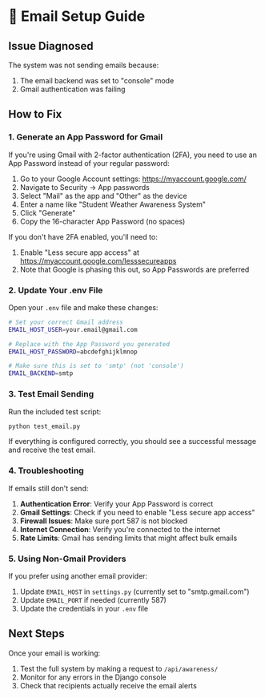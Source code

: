 # 📧 Email Setup Guide

## Issue Diagnosed
The system was not sending emails because:
1. The email backend was set to "console" mode
2. Gmail authentication was failing

## How to Fix

### 1. Generate an App Password for Gmail

If you're using Gmail with 2-factor authentication (2FA), you need to use an App Password instead of your regular password:

1. Go to your Google Account settings: https://myaccount.google.com/
2. Navigate to Security → App passwords
3. Select "Mail" as the app and "Other" as the device
4. Enter a name like "Student Weather Awareness System"
5. Click "Generate"
6. Copy the 16-character App Password (no spaces)

If you don't have 2FA enabled, you'll need to:
1. Enable "Less secure app access" at https://myaccount.google.com/lesssecureapps
2. Note that Google is phasing this out, so App Passwords are preferred

### 2. Update Your .env File

Open your `.env` file and make these changes:

```bash
# Set your correct Gmail address
EMAIL_HOST_USER=your.email@gmail.com

# Replace with the App Password you generated
EMAIL_HOST_PASSWORD=abcdefghijklmnop

# Make sure this is set to 'smtp' (not 'console')
EMAIL_BACKEND=smtp
```

### 3. Test Email Sending

Run the included test script:

```bash
python test_email.py
```

If everything is configured correctly, you should see a successful message and receive the test email.

### 4. Troubleshooting

If emails still don't send:

1. **Authentication Error**: Verify your App Password is correct
2. **Gmail Settings**: Check if you need to enable "Less secure app access"
3. **Firewall Issues**: Make sure port 587 is not blocked
4. **Internet Connection**: Verify you're connected to the internet
5. **Rate Limits**: Gmail has sending limits that might affect bulk emails

### 5. Using Non-Gmail Providers

If you prefer using another email provider:
1. Update `EMAIL_HOST` in `settings.py` (currently set to "smtp.gmail.com")
2. Update `EMAIL_PORT` if needed (currently 587)
3. Update the credentials in your `.env` file

## Next Steps

Once your email is working:
1. Test the full system by making a request to `/api/awareness/`
2. Monitor for any errors in the Django console
3. Check that recipients actually receive the email alerts
